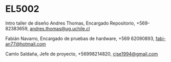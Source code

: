 # EL5002
Intro taller de diseño
Andres Thomas, Encargado Repositorio, +569-82383659, andres.thomas@ug.uchile.cl

Fabián Navarro, Encargado de pruebas de hardware, +569 62090893, fabi-an77@hotmail.com

Camlo Saldaña, Jefe de proyecto, +56998214820, cjse1994@gmail.com
